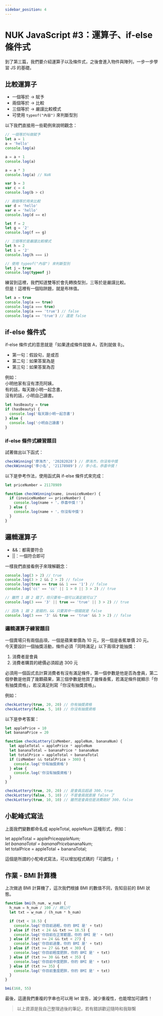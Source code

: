 ```yaml
---
sidebar_position: 4
---
```


# NUK JavaScript #3：運算子、if-else 條件式

到了第三篇，我們要介紹運算子以及條件式，之後會進入物件與陣列，一步一步學習 JS 的基礎。

## 比較運算子

- 一個等於 → 賦予
- 兩個等於 → 比較
- 三個等於 → 嚴謹比較模式
- 可使用 `typeof("內容")` 來判斷型別

以下我們直接用一些範例來說明觀念：

```javascript
// 一個等於叫做賦予
let a = 1
a = 'hello'
console.log(a)

a = a + 1
console.log(a)

a = a * 3
console.log(a) // NaN

var b = 3
var c = 4
console.log(b > c)

// 兩個等於用來比較
var d = 'hello'
var e = 'hello'
console.log(d == e)

let f = 2
let g = '2'
console.log(f == g)

// 三個等於是嚴謹比較模式
let h = 2
let i = '2'
console.log(h === i)

// 使用 typeof("內容") 來判斷型別
let j = true
console.log(typeof j)
```

練習到這裡，我們知道雙等於會先轉換型別，三等於是嚴謹比較。  
但是！這裡有一個陷阱題，就是布林值。

```javascript
let a = true
console.log(a == true)
console.log(a === true)
console.log(a === 'true') // false
console.log(a == 'true') // 還是 false
```

## if-else 條件式

if-else 條件式的意思就是「如果達成條件就做 A，否則就做 B」。

- 第一句：假設句，是或否
- 第二句：如果答案為是
- 第三句：如果答案為否

例如：  
小明他家有沒有漂亮阿姨，  
有的話，每天跟小明一起念書，  
沒有的話，小明自己讀書。

```javascript
let hasBeauty = true
if (hasBeauty) {
  console.log('每天跟小明一起念書')
} else {
  console.log('小明自己讀書')
}
```

### if-else 條件式練習題目

試著做出以下函式：

```javascript
checkWinning('廖洧杰', '20282028') // 廖洧杰，你沒有中獎
checkWinning('李小名', '21178989') // 李小名，恭喜中獎！
```

以下是參考作法，使用函式與 if-else 條件式來完成：

```javascript
let priceNumber = 21178989

function checkWinning(name, invoiceNumber) {
  if (invoiceNumber == priceNumber) {
    console.log(name + '，恭喜中獎！')
  } else {
    console.log(name + '，你沒有中獎')
  }
}
```

## 邏輯運算子

- &&：都需要符合
- ||：一個符合即可

一樣我們直接看例子來理解觀念：

```javascript
console.log(3 > 2) // true
console.log(3 > 2 && 2 > 2) // false
console.log(true == true && 1 === '1') // false
console.log('cc' == 'cc' || 1 > 0 || 3 > 2) // true

// 雖然 1 跟 2 錯了，但只要有一個可以滿足就可以了
console.log(3 === '3' || true == 'true' || 3 > 2) // true

// 因為 1 跟 2 是錯的，&& 只要其中一個錯就是 false
console.log(3 === '3' && true == 'true' && 3 > 2) // false
```

### 邏輯運算子練習題目

一個賣場只有兩個品項，一個是蘋果單價為 10 元，另一個是香蕉單價 20 元。  
今天要設計一個抽獎活動，條件必須「同時滿足」以下兩項才能抽獎：

1. 消費者是會員
2. 消費者購買的總價必須超過 300 元

必須用一個函式去計算消費者有沒有滿足條件，第一個參數是他是否為會員，第二個參數是他買了幾顆蘋果，第三個參數是他買了幾條香蕉，若滿足條件就顯示「你有抽獎資格」，若沒滿足則寫「你沒有抽獎資格」。

例如：

```javascript
checkLottery(true, 20, 20) // 你有抽獎資格
checkLottery(false, 5, 10) // 你沒有抽獎資格
```

以下是參考答案：

```javascript
let applePrice = 10
let bananaPrice = 20

function checkLottery(isMember, appleNum, bananaNum) {
  let appleTotal = applePrice * appleNum
  let bananaTotal = bananaPrice * bananaNum
  let totalPrice = appleTotal + bananaTotal
  if (isMember && totalPrice > 300) {
    console.log('你有抽獎資格')
  } else {
    console.log('你沒有抽獎資格')
  }
}

checkLottery(true, 20, 20) // 是會員且超過 300，true
checkLottery(false, 5, 10) // 不是會員就直接 false 了
checkLottery(true, 10, 10) // 雖然是會員但是消費剛好 300，false
```

## 小駝峰式寫法

上面我們變數都命名成 appleTotal, appleNum 這種形式，例如：

let appleTotal = applePrice*appleNum;  
let bananaTotal = bananaPrice*bananaNum;  
let totalPrice = appleTotal + bananaTotal;

這個是所謂的小駝峰式寫法，可以增加程式碼的「可讀性」！

## 作業 - BMI 計算機

上次做過 BMI 計算機了，這次我們根據 BMI 的數值不同，告知目前的 BMI 狀態。

```javascript
function bmi(h_num, w_num) {
  h_num = h_num / 100 // 轉公尺
  let txt = w_num / (h_num * h_num)

  if (txt < 18.5) {
    console.log('你目前過輕，你的 BMI 是' + txt)
  } else if (txt < 24 && txt >= 18.5) {
    console.log('你目前在正常範圍，你的 BMI 是' + txt)
  } else if (txt >= 24 && txt < 27) {
    console.log('你目前過重，你的 BMI 是' + txt)
  } else if (txt >= 27 && txt < 30) {
    console.log('你目前輕度肥胖，你的 BMI 是' + txt)
  } else if (txt >= 30 && txt < 35) {
    console.log('你目前中度肥胖，你的 BMI 是' + txt)
  } else if (txt >= 35) {
    console.log('你目前重度肥胖，你的 BMI 是' + txt)
  }
}

bmi(168, 55)
```

最後，這邊我們重複的字串也可以用 let 宣告，減少重複性，也能增加可讀性！

> 以上資源是我自己整理過後的筆記，若有錯誤歡迎隨時和我聯繫
